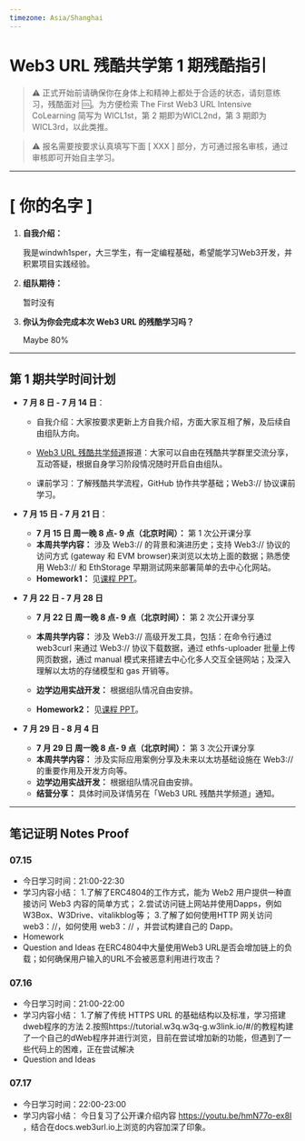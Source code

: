 ```yaml
---
timezone: Asia/Shanghai
---
```


# Web3 URL 残酷共学第 1 期残酷指引

> ⚠️ 正式开始前请确保你在身体上和精神上都处于合适的状态，请刻意练习，残酷面对 🆒。为方便检索 The First Web3 URL Intensive CoLearning 简写为 WICL1st，第 2 期即为WICL2nd，第 3 期即为 WICL3rd，以此类推。

> ⚠️ 报名需要按要求认真填写下面 [ XXX ] 部分，方可通过报名审核，通过审核即可开始自主学习。

---

# [ 你的名字 ]

1. **自我介绍：**

   我是windwh1sper，大三学生，有一定编程基础，希望能学习Web3开发，并积累项目实践经验。

2. **组队期待：**

   暂时没有

3. **你认为你会完成本次 Web3 URL 的残酷学习吗？**

   Maybe 80% 

---

## 第 1 期共学时间计划

- **7 月 8 日 - 7 月 14 日**：

  - 自我介绍：大家按要求更新上方自我介绍，方面大家互相了解，及后续自由组队方向。

  -  [Web3 URL 残酷共学频道](https://t.me/LXDAO/8748)报道：大家可以自由在残酷共学群里交流分享，互动答疑，根据自身学习阶段情况随时开启自由组队。

  - 课前学习：了解残酷共学流程，GitHub 协作共学基础；Web3:// 协议课前学习。

- **7 月 15 日 - 7 月 21 日**：

  - **7 月 15 日 周一晚 8 点- 9 点（北京时间）：** 第 1 次公开课分享
  - **本周共学内容：** 涉及 Web3://  的背景和演进历史；支持 Web3://  协议的访问方式 (gateway 和 EVM browser)来浏览以太坊上面的数据；熟悉使用 Web3://  和 EthStorage 早期测试网来部署简单的去中心化网站。
  - **Homework1：** 见[课程 PPT](https://docs.google.com/presentation/d/1egJUKJrjC9wjkmOF9sLBkTSwHpd6hl8FXkWehPW7kFk/edit#slide=id.g1754f50a55c_0_11)。

- **7 月 22 日 - 7 月 28 日**
  - **7 月 22 日 周一晚 8 点- 9 点（北京时间）：** 第 2 次公开课分享

  - **本周共学内容：** 涉及 Web3://  高级开发工具，包括：在命令行通过 web3curl 来通过 Web3://  协议下载数据，通过 ethfs-uploader 批量上传网页数据，通过 manual 模式来搭建去中心化多人交互全链网站；及深入理解以太坊的存储模型和 gas 开销等。
  - **边学边用实战开发：** 根据组队情况自由安排。
  - **Homework2：** 见[课程 PPT](https://docs.google.com/presentation/d/1egJUKJrjC9wjkmOF9sLBkTSwHpd6hl8FXkWehPW7kFk/edit#slide=id.g1754f50a55c_0_11)。

- **7 月 29 日 - 8 月 4 日**
  - **7 月 29 日 周一晚 8 点- 9 点（北京时间）：** 第 3 次公开课分享
  - **本周共学内容：** 涉及实际应用案例分享及未来以太坊基础设施在 Web3://  的重要作用及开发方向等。
  - **边学边用实战开发：** 根据组队情况自由安排。
  - **结营分享：** 具体时间及详情另在「Web3 URL 残酷共学频道」通知。

---

## 笔记证明 Notes Proof
<!-- Content_START --> 
### 07.15



- 今日学习时间：21:00-22:30
- 学习内容小结：
  1.了解了ERC4804的工作方式，能为 Web2 用户提供一种直接访问 Web3 内容的简单方式；
  2.尝试访问链上网站并使用Dapps，例如W3Box、W3Drive、vitalikblog等；
  3.了解了如何使用HTTP 网关访问 web3：//，如何使用 web3：// ，并尝试构建自己的 Dapp。
- Homework 
- Question and Ideas
  在ERC4804中大量使用Web3 URL是否会增加链上的负载；如何确保用户输入的URL不会被恶意利用进行攻击？


### 07.16

- 今日学习时间：21:00-22:00
- 学习内容小结：
  1.了解了传统 HTTPS URL 的基础结构以及标准，学习搭建dweb程序的方法
  2.按照https://tutorial.w3q.w3q-g.w3link.io/#/的教程构建了一个自己的dWeb程序并进行浏览，目前在尝试增加新的功能，但遇到了一些代码上的困难，正在尝试解决
- Question and Ideas
  


### 07.17

- 今日学习时间：22:00-23:00
- 学习内容小结：
  今日复习了公开课介绍内容 https://youtu.be/hmN77o-ex8I ，结合在docs.web3url.io上浏览的内容加深了印象。
